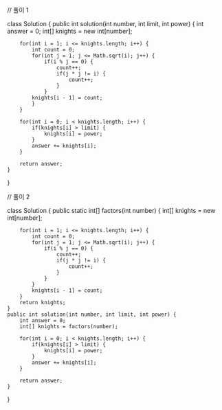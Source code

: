// 풀이 1

class Solution {
    public int solution(int number, int limit, int power) {
        int answer = 0;
        int[] knights = new int[number];
        
        for(int i = 1; i <= knights.length; i++) {
            int count = 0;
            for(int j = 1; j <= Math.sqrt(i); j++) {
                if(i % j == 0) {
                    count++;
                    if(j * j != i) {
                        count++;
                    }
                }
            knights[i - 1] = count;
            }
        }
        
        for(int i = 0; i < knights.length; i++) {
            if(knights[i] > limit) {
                knights[i] = power;
            }
            answer += knights[i];
        }
        
        return answer;
    }
}


// 풀이 2

class Solution {
    public static int[] factors(int number) {
        int[] knights = new int[number];
        
        for(int i = 1; i <= knights.length; i++) {
            int count = 0;
            for(int j = 1; j <= Math.sqrt(i); j++) {
                if(i % j == 0) {
                    count++;
                    if(j * j != i) {
                        count++;
                    }
                }
            }
            knights[i - 1] = count;
        }
        return knights;
    }
    public int solution(int number, int limit, int power) {
        int answer = 0;
        int[] knights = factors(number);
        
        for(int i = 0; i < knights.length; i++) {
            if(knights[i] > limit) {
                knights[i] = power;
            }
            answer += knights[i];
        }
        
        return answer;
    }
}
